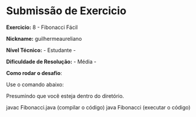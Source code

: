 # Submissão de Exercicio

**Exercicio:** 8 - Fibonacci Fácil

**Nickname:** guilhermeaureliano

**Nível Técnico:** - Estudante -

**Dificuldade de Resolução:** - Média -

**Como rodar o desafio**: 

Use o comando abaixo: 

Presumindo que você esteja dentro do diretório.

javac Fibonacci.java (compilar o código)
java Fibonacci (executar o código)
